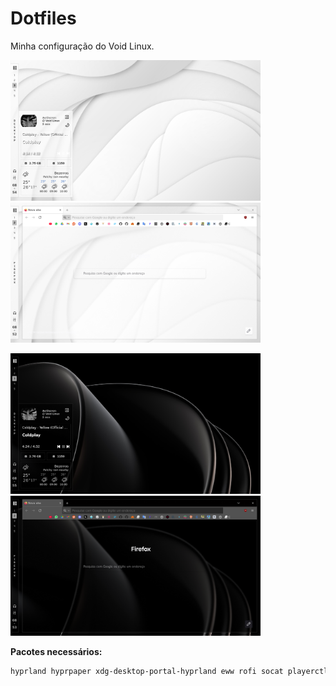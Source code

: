 # Dotfiles
Minha configuração do Void Linux.

<p float="left">
  <img src="assets/light.png" width="400" />
  <img src="assets/firefoxl.png" width="400" />
</p>



<p float="left">
  <img src="assets/dark.png" width="400" />
  <img src="assets/firefoxd.png" width="400" />
</p>

**Pacotes necessários:**

```bash
hyprland hyprpaper xdg-desktop-portal-hyprland eww rofi socat playerctl pipewire 
```
